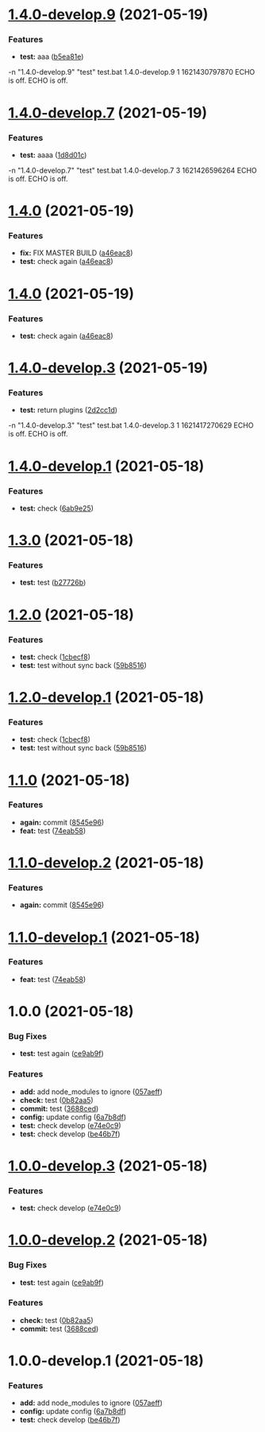 # [1.4.0-develop.9](https://github.com/SpikeVlg/sem_ver_develop_test/compare/v1.4.0-develop.8...v1.4.0-develop.9) (2021-05-19)


### Features

* **test:** aaa ([b5ea81e](https://github.com/SpikeVlg/sem_ver_develop_test/commit/b5ea81eb60ae2846378d6037572df8b65a5005e9))





-n "1.4.0-develop.9" 
"test"
test.bat
1.4.0-develop.9
1
1621430797870
ECHO is off.
ECHO is off.

# [1.4.0-develop.7](https://github.com/SpikeVlg/sem_ver_develop_test/compare/v1.4.0-develop.6...v1.4.0-develop.7) (2021-05-19)


### Features

* **test:** aaaa ([1d8d01c](https://github.com/SpikeVlg/sem_ver_develop_test/commit/1d8d01c074e787d54276fdeba485266fde530481))





-n "1.4.0-develop.7" 
"test"
test.bat
1.4.0-develop.7
3
1621426596264
ECHO is off.
ECHO is off.

# [1.4.0](https://github.com/SpikeVlg/sem_ver_develop_test/compare/v1.4.0-develop.4...v1.4.0-develop.5) (2021-05-19)


### Features
* **fix:** FIX MASTER BUILD ([a46eac8](https://github.com/SpikeVlg/sem_ver_develop_test/commit/a46eac89de986d3d7477349b54127d79c7f0ba62))
* **test:** check again ([a46eac8](https://github.com/SpikeVlg/sem_ver_develop_test/commit/a46eac89de986d3d7477349b54127d79c7f0ba62))


# [1.4.0](https://github.com/SpikeVlg/sem_ver_develop_test/compare/v1.4.0-develop.4...v1.4.0-develop.5) (2021-05-19)


### Features

* **test:** check again ([a46eac8](https://github.com/SpikeVlg/sem_ver_develop_test/commit/a46eac89de986d3d7477349b54127d79c7f0ba62))


# [1.4.0-develop.3](https://github.com/SpikeVlg/sem_ver_develop_test/compare/v1.4.0-develop.2...v1.4.0-develop.3) (2021-05-19)


### Features

* **test:** return plugins ([2d2cc1d](https://github.com/SpikeVlg/sem_ver_develop_test/commit/2d2cc1d9a3fbc1a16cfd039c858ce1081a91decd))





-n "1.4.0-develop.3" 
"test"
test.bat
1.4.0-develop.3
1
1621417270629
ECHO is off.
ECHO is off.

# [1.4.0-develop.1](https://github.com/SpikeVlg/sem_ver_develop_test/compare/v1.3.0...v1.4.0-develop.1) (2021-05-18)


### Features

* **test:** check ([6ab9e25](https://github.com/SpikeVlg/sem_ver_develop_test/commit/6ab9e251a74c0c9e769d1d284e2c1431dab76fa1))

# [1.3.0](https://github.com/SpikeVlg/sem_ver_develop_test/compare/v1.2.0...v1.3.0) (2021-05-18)


### Features

* **test:** test ([b27726b](https://github.com/SpikeVlg/sem_ver_develop_test/commit/b27726ba5b6b678a07bdddf7b2069d92b76af48e))

# [1.2.0](https://github.com/SpikeVlg/sem_ver_develop_test/compare/v1.1.0...v1.2.0) (2021-05-18)


### Features

* **test:** check ([1cbecf8](https://github.com/SpikeVlg/sem_ver_develop_test/commit/1cbecf88ae43cee22df1abc940f0fb7670a2d4da))
* **test:** test without sync back ([59b8516](https://github.com/SpikeVlg/sem_ver_develop_test/commit/59b8516159a8be316b61b92df1ce7728c49d4067))

# [1.2.0-develop.1](https://github.com/SpikeVlg/sem_ver_develop_test/compare/v1.1.0...v1.2.0-develop.1) (2021-05-18)


### Features

* **test:** check ([1cbecf8](https://github.com/SpikeVlg/sem_ver_develop_test/commit/1cbecf88ae43cee22df1abc940f0fb7670a2d4da))
* **test:** test without sync back ([59b8516](https://github.com/SpikeVlg/sem_ver_develop_test/commit/59b8516159a8be316b61b92df1ce7728c49d4067))

# [1.1.0](https://github.com/SpikeVlg/sem_ver_develop_test/compare/v1.0.0...v1.1.0) (2021-05-18)


### Features

* **again:** commit ([8545e96](https://github.com/SpikeVlg/sem_ver_develop_test/commit/8545e96ceee1c8504871b02db915ab44118d4fc9))
* **feat:** test ([74eab58](https://github.com/SpikeVlg/sem_ver_develop_test/commit/74eab58bdfe2df7d76ffedae523df5fbae0a8774))

# [1.1.0-develop.2](https://github.com/SpikeVlg/sem_ver_develop_test/compare/v1.1.0-develop.1...v1.1.0-develop.2) (2021-05-18)


### Features

* **again:** commit ([8545e96](https://github.com/SpikeVlg/sem_ver_develop_test/commit/8545e96ceee1c8504871b02db915ab44118d4fc9))

# [1.1.0-develop.1](https://github.com/SpikeVlg/sem_ver_develop_test/compare/v1.0.0...v1.1.0-develop.1) (2021-05-18)


### Features

* **feat:** test ([74eab58](https://github.com/SpikeVlg/sem_ver_develop_test/commit/74eab58bdfe2df7d76ffedae523df5fbae0a8774))

# 1.0.0 (2021-05-18)


### Bug Fixes

* **test:** test again ([ce9ab9f](https://github.com/SpikeVlg/sem_ver_develop_test/commit/ce9ab9fad5a06f1016f36cf2179c44d83ac6f0ca))


### Features

* **add:** add node_modules to ignore ([057aeff](https://github.com/SpikeVlg/sem_ver_develop_test/commit/057aeff4f1f772edcfd433849e4868d4c917fc30))
* **check:** test ([0b82aa5](https://github.com/SpikeVlg/sem_ver_develop_test/commit/0b82aa5bd704704a9af3d0b775f58a15b1b65375))
* **commit:** test ([3688ced](https://github.com/SpikeVlg/sem_ver_develop_test/commit/3688ced3fcc41bf746ce48dbb2bb2838e53ba3b1))
* **config:** update config ([6a7b8df](https://github.com/SpikeVlg/sem_ver_develop_test/commit/6a7b8df16ddc22d79493820ba3e6bf63c83bd4ac))
* **test:** check develop ([e74e0c9](https://github.com/SpikeVlg/sem_ver_develop_test/commit/e74e0c9e5d80d7c8a82251b6729873b135080f4e))
* **test:** check develop ([be46b7f](https://github.com/SpikeVlg/sem_ver_develop_test/commit/be46b7f3696cb0fa3ec5cd2eab70fbb81fc5d615))

# [1.0.0-develop.3](https://github.com/SpikeVlg/sem_ver_develop_test/compare/v1.0.0-develop.2...v1.0.0-develop.3) (2021-05-18)


### Features

* **test:** check develop ([e74e0c9](https://github.com/SpikeVlg/sem_ver_develop_test/commit/e74e0c9e5d80d7c8a82251b6729873b135080f4e))

# [1.0.0-develop.2](https://github.com/SpikeVlg/sem_ver_develop_test/compare/v1.0.0-develop.1...v1.0.0-develop.2) (2021-05-18)


### Bug Fixes

* **test:** test again ([ce9ab9f](https://github.com/SpikeVlg/sem_ver_develop_test/commit/ce9ab9fad5a06f1016f36cf2179c44d83ac6f0ca))


### Features

* **check:** test ([0b82aa5](https://github.com/SpikeVlg/sem_ver_develop_test/commit/0b82aa5bd704704a9af3d0b775f58a15b1b65375))
* **commit:** test ([3688ced](https://github.com/SpikeVlg/sem_ver_develop_test/commit/3688ced3fcc41bf746ce48dbb2bb2838e53ba3b1))

# 1.0.0-develop.1 (2021-05-18)


### Features

* **add:** add node_modules to ignore ([057aeff](https://github.com/SpikeVlg/sem_ver_develop_test/commit/057aeff4f1f772edcfd433849e4868d4c917fc30))
* **config:** update config ([6a7b8df](https://github.com/SpikeVlg/sem_ver_develop_test/commit/6a7b8df16ddc22d79493820ba3e6bf63c83bd4ac))
* **test:** check develop ([be46b7f](https://github.com/SpikeVlg/sem_ver_develop_test/commit/be46b7f3696cb0fa3ec5cd2eab70fbb81fc5d615))
